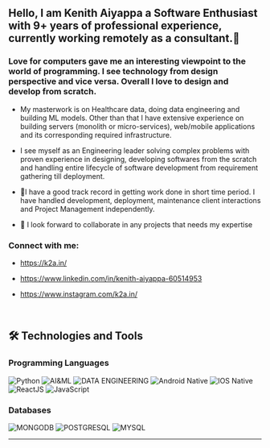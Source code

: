 ## Hello, I am Kenith Aiyappa a Software Enthusiast with 9+ years of professional experience, currently working remotely as a consultant.👋

### Love for computers gave me an interesting viewpoint to the world of programming. I see technology from design perspective and vice versa. Overall I love to design and develop from scratch.


- My masterwork is on Healthcare data, doing data engineering and building ML models. Other than that I have extensive experience on building servers (monolith or micro-services), web/mobile applications and its corresponding required infrastructure. 
- I see myself as an Engineering leader solving complex problems with proven experience in designing, developing softwares from the scratch and handling entire lifecycle of software development from requirement gathering till deployment.
- 🌱I have a good track record in getting work done in short time period. I have handled development, deployment, maintenance client interactions and Project Management independently. 

- 👯 I look forward to collaborate in any projects that needs my expertise 


### Connect with me:

- https://k2a.in/

- https://www.linkedin.com/in/kenith-aiyappa-60514953

- https://www.instagram.com/k2a.in/

<br />

## 🛠️ Technologies and Tools

### Programming Languages
<p>
    <img alt="Python" src="https://img.shields.io/badge/python-3670A0?style=for-the-badge&logo=python&logoColor=ffdd54" /> 
    <img alt="AI&ML" src="https://img.shields.io/badge/%20-AI%26ML%20-blue?style=for-the-badge&logoColor=ffdd54" /> 
    <img alt="DATA ENGINEERING" src="https://img.shields.io/badge/-Data%20Engineering-blue?style=for-the-badge&logoColor=ffdd54" /> 
    <img alt="Android Native" src="https://img.shields.io/badge/-Android%20Native-green?style=for-the-badge&logoColor=ffdd54" />
    <img alt="IOS Native" src="https://img.shields.io/badge/-IOS%20Native-white?style=for-the-badge&logoColor=ffdd54" />
    <img alt="ReactJS" src="https://img.shields.io/badge/-ReactJS-violet?style=for-the-badge&logoColor=ffdd54" />
    <img alt="JavaScript" src="https://img.shields.io/badge/JavaScript-323330?style=for-the-badge&logo=javascript&logoColor=F7DF1E" /> 
</p>


### Databases
<p>
    <img alt="MONGODB" src="https://img.shields.io/badge/MongoDB-4EA94B?style=for-the-badge&logo=mongodb&logoColor=white" /> 
    <img alt="POSTGRESQL" src="https://img.shields.io/badge/PostgreSQL-316192?style=for-the-badge&logo=postgresql&logoColor=white" /> 
    <img alt="MYSQL" src="https://img.shields.io/badge/MySQL-00000F?style=for-the-badge&logo=mysql&logoColor=white" /> 

</p>

---

